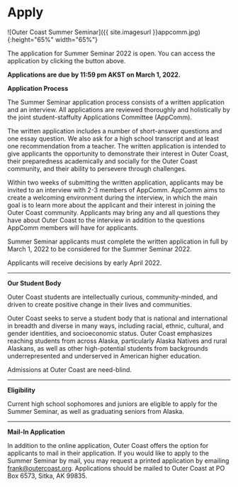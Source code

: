 # Apply

<!-- This inserts the image -->
![Outer Coast Summer Seminar]({{ site.imagesurl }}appcomm.jpg){:height="65%" width="65%"}

The application for Summer Seminar 2022 is open. You can access the application by clicking the button above.

**Applications are due by 11:59 pm AKST on March 1, 2022.**

**Application Process**

The Summer Seminar application process consists of a written application and an interview. All applications are reviewed thoroughly and holistically by the joint student-staffulty Applications Committee (AppComm). 

The written application includes a number of short-answer questions and one essay question. We also ask for a high school transcript and at least one recommendation from a teacher. The written application is intended to give applicants the opportunity to demonstrate their interest in Outer Coast, their preparedness academically and socially for the Outer Coast community, and their ability to persevere through challenges.

Within two weeks of submitting the written application, applicants may be invited to an interview with 2-3 members of AppComm. AppComm aims to create a welcoming environment during the interview, in which the main goal is to learn more about the applicant and their interest in joining the Outer Coast community. Applicants may bring any and all questions they  have about Outer Coast to the interview in addition to the questions AppComm members will have for applicants. 

Summer Seminar applicants must complete the written application in full by March 1, 2022 to be considered for the Summer Seminar 2022.

Applicants will receive decisions by early April 2022.

---

**Our Student Body**

Outer Coast students are intellectually curious, community-minded, and driven to create positive change in their lives and communities. 

Outer Coast seeks to serve a student body that is national and international in breadth and diverse in many ways, including racial, ethnic, cultural, and gender identities, and socioeconomic status. Outer Coast emphasizes reaching students from across Alaska, particularly Alaska Natives and rural Alaskans, as well as other high-potential students from backgrounds underrepresented and underserved in American higher education.

Admissions at Outer Coast are need-blind. 

---

**Eligibility**

Current high school sophomores and juniors are eligible to apply for the Summer Seminar, as well as graduating seniors from Alaska.

---

**Mail-In Application**

In addition to the online application, Outer Coast offers the option for applicants to mail in their application. If you would like to apply to the Summer Seminar by mail, you may request a printed application by emailing frank@outercoast.org. Applications should be mailed to Outer Coast at PO Box 6573, Sitka, AK 99835.
